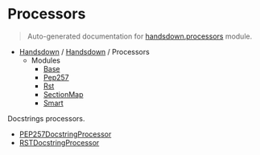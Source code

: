 # Processors

> Auto-generated documentation for [handsdown.processors](../handsdown/processors/__init__.py) module.

- [Handsdown](./README.md#handsdown) / [Handsdown](./handsdown_index.md#handsdown) / Processors
  - Modules
    - [Base](./handsdown_processors_base.md#base)
    - [Pep257](./handsdown_processors_pep257.md#pep257)
    - [Rst](./handsdown_processors_rst.md#rst)
    - [SectionMap](./handsdown_processors_section_map.md#sectionmap)
    - [Smart](./handsdown_processors_smart.md#smart)

Docstrings processors.

- [PEP257DocstringProcessor](./handsdown_processors_pep257.md#pep257docstringprocessor)
- [RSTDocstringProcessor](./handsdown_processors_rst.md#rstdocstringprocessor)

